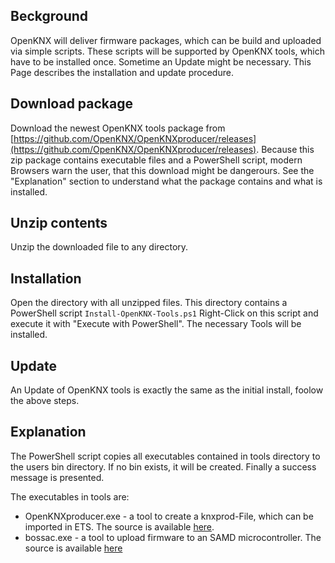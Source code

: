 ## Beckground

OpenKNX will deliver firmware packages, which can be build and uploaded via simple scripts. These scripts will be supported by OpenKNX tools, which have to be installed once. Sometime an Update might be necessary. This Page describes the installation and update procedure.

## Download package

Download the newest OpenKNX tools package from [https://github.com/OpenKNX/OpenKNXproducer/releases](https://github.com/OpenKNX/OpenKNXproducer/releases). Because this zip package contains executable files and a PowerShell script, modern Browsers warn the user, that this download might be dangerours. See the "Explanation" section to understand what the package contains and what is installed.

## Unzip contents

Unzip the downloaded file to any directory.

## Installation

Open the directory with all unzipped files. This directory contains a PowerShell script 
`Install-OpenKNX-Tools.ps1` 
Right-Click on this script and execute it with "Execute with PowerShell". The necessary Tools will be installed.

## Update

An Update of OpenKNX tools is exactly the same as the initial install, foolow the above steps.

## Explanation

The PowerShell script copies all executables contained in tools directory to the users bin directory. If no bin exists, it will be created. Finally a success message is presented.

The executables in tools are:
* OpenKNXproducer.exe - a tool to create a knxprod-File, which can be imported in ETS. The source is available [here](https://github.com/OpenKNX/OpenKNXproducer).
* bossac.exe - a tool to upload firmware to an SAMD microcontroller. The source is available [here](https://github.com/shumatech/BOSSA)

